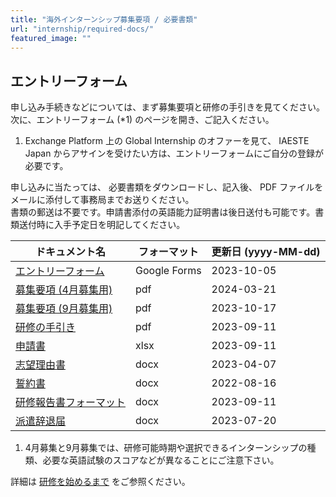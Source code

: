 ```yaml
---
title: "海外インターンシップ募集要項 / 必要書類"
url: "internship/required-docs/"
featured_image: ""
---
```


## エントリーフォーム

申し込み手続きなどについては、まず募集要項と研修の手引きを見てください。  
次に、エントリーフォーム (*1) のページを開き、ご記入ください。

1. Exchange Platform 上の Global Internship のオファーを見て、 IAESTE Japan からアサインを受けたい方は、エントリーフォームにご自分の登録が必要です。

申し込みに当たっては、 必要書類をダウンロードし、記入後、 PDF ファイルをメールに添付して事務局までお送りください。  
書類の郵送は不要です。申請書添付の英語能力証明書は後日送付も可能です。書類送付時に入手予定日を明記してください。

| ドキュメント名 | フォーマット | 更新日 (yyyy-MM-dd) |
| --------- | -------- | ------------------ |
| [エントリーフォーム](https://docs.google.com/forms/d/e/1FAIpQLSfGxklObPK3CPZNiYktDHGFyZEB8YV2Iw0AIViYIsO4Q4Vmfw/viewform) | Google Forms | 2023-10-05 |
| [募集要項 (4月募集用)](/files/internship/required-docs/application-guidelines-April-fy2024-ja-v20240318.pdf) | pdf | 2024-03-21 |
| [募集要項 (9月募集用)](/files/internship/required-docs/application-guidelines-fy2024-ja-v20231017.pdf) | pdf | 2023-10-17 |
| [研修の手引き](/files/internship/required-docs/internship-dispatch-guidance-fy2024-ja-v20230828.pdf) | pdf | 2023-09-11 |
| [申請書](/files/internship/required-docs/application-form-fy2024-ja-v20230828.xlsx)          | xlsx | 2023-09-11 |
| [志望理由書](/files/internship/required-docs/statement-of-purpose-v20230407.docx)             | docx | 2023-04-07 |
| [誓約書](/files/internship/required-docs/pledge-ja-v20220816.docx)                           | docx | 2022-08-16 |
| [研修報告書フォーマット](/files/internship/required-docs/internship-report-format-v20230828.docx) | docx | 2023-09-11 |
| [派遣辞退届](/files/internship/required-docs/withdrawal-notice-ja-v20230720.doc)              | docx | 2023-07-20 |

1. 4月募集と9月募集では、研修可能時期や選択できるインターンシップの種類、必要な英語試験のスコアなどが異なることにご注意下さい。

詳細は [研修を始めるまで](how-it-works.md) をご参照ください。
